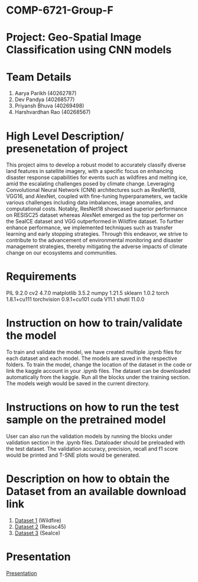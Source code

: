 # COMP-6721-Group-F
# Project: Geo-Spatial Image Classification using CNN models
# Team Details
  1. Aarya Parikh (40262787)
  2. Dev Pandya (40268577)
  3. Priyansh Bhuva (40269498)
  4. Harshvardhan Rao (40268567)
# High Level Description/ presenetation of project
This project aims to develop a robust model to accurately classify diverse land features in satellite imagery, with a specific focus on enhancing disaster response capabilities for events such as wildfires and melting ice, amid the escalating challenges posed by climate change. Leveraging Convolutional Neural Network (CNN) architectures such as ResNet18, VGG16, and AlexNet, coupled with fine-tuning hyperparameters, we tackle various challenges including data imbalances, image anomalies, and computational costs. Notably, ResNet18 showcased superior performance on RESISC25 dataset whereas AlexNet emerged as the top performer on the SeaICE dataset and VGG outperformed in Wildfire dataset. To further enhance performance, we implemented techniques such as transfer learning and early stopping strategies. Through this endeavor, we strive to contribute to the advancement of environmental monitoring and disaster management strategies, thereby mitigating the adverse impacts of climate change on our ecosystems and communities.

# Requirements 
PIL 9.2.0
cv2 4.7.0
matplotlib 3.5.2
numpy 1.21.5
sklearn 1.0.2
torch 1.8.1+cu111
torchvision 0.9.1+cu101
cuda V11.1
shutil 11.0.0

# Instruction on how to train/validate the model
To train and validate the model, we have created multiple .ipynb files for each dataset and each model. The models are saved in the respective folders.
To train the model, change the location of the dataset in the code or link the kaggle account in your .ipynb files. The dataset can be downloaded automatically from the kaggle. Run all the blocks under the training section. The models weigh would be saved in the current directory.

# Instructions on how to run the test sample on the pretrained model
User can also run the validation models by running the blocks under validation section in the .ipynb files. Dataloader should be preloaded with the test dataset. The validation accuracy, precision, recall and f1 score would be printed and T-SNE plots would be generated.

# Description on how to obtain the Dataset from an available download link
  1. [Dataset 1](https://www.kaggle.com/datasets/abdelghaniaaba/wildfire-prediction-dataset/data) (Wildfire)
  2. [Dataset 2](https://www.kaggle.com/datasets/aaryaankurparikh/nwpu-resisc25) (Resisc45)
  3. [Dataset 3](https://www.kaggle.com/datasets/aaryaankurparikh/seaice) (SeaIce)

# Presentation
[Presentation](https://docs.google.com/presentation/d/1nLjfl3HO8f1kChaua5jbcPII9rXpSQtK/edit#slide=id.p1)
